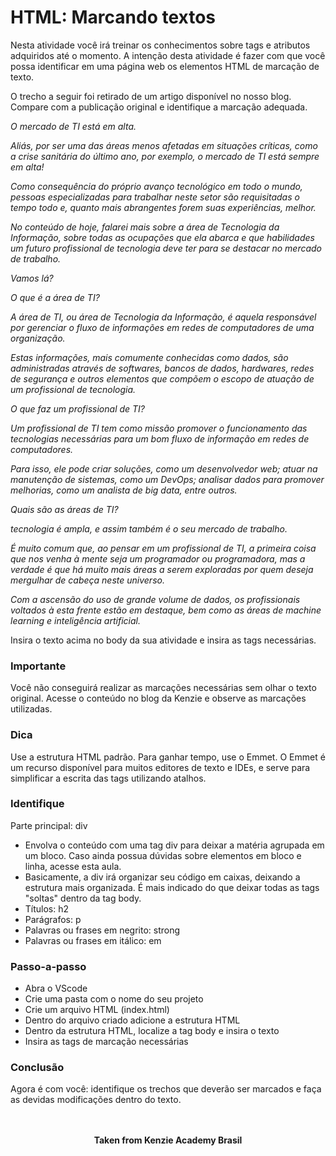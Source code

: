 <h1>HTML: Marcando textos</h1>  

Nesta atividade você irá treinar os conhecimentos sobre tags e atributos adquiridos até o momento. A intenção desta atividade é fazer com que você possa identificar em uma página web os elementos HTML de marcação de texto.  

O trecho a seguir foi retirado de um artigo disponível no nosso blog. Compare com a publicação original e identifique a marcação adequada.  


<i>O mercado de TI está em alta.

Aliás, por ser uma das áreas menos afetadas em situações críticas, como a crise sanitária do último ano, por exemplo, o mercado de TI está sempre em alta!

Como consequência do próprio avanço tecnológico em todo o mundo, pessoas especializadas para trabalhar neste setor são requisitadas o tempo todo e, quanto mais abrangentes forem suas experiências, melhor.

No conteúdo de hoje, falarei mais sobre a área de Tecnologia da Informação, sobre todas as ocupações que ela abarca e que habilidades um futuro profissional de tecnologia deve ter para se destacar no mercado de trabalho.

Vamos lá?

O que é a área de TI?

A área de TI, ou área de Tecnologia da Informação, é aquela responsável por gerenciar o fluxo de informações em redes de computadores de uma organização.

Estas informações, mais comumente conhecidas como dados, são administradas através de softwares, bancos de dados, hardwares, redes de segurança e outros elementos que compõem o escopo de atuação de um profissional de tecnologia.

O que faz um profissional de TI?

Um profissional de TI tem como missão promover o funcionamento das tecnologias necessárias para um bom fluxo de informação em redes de computadores.

Para isso, ele pode criar soluções, como um desenvolvedor web; atuar na manutenção de sistemas, como um DevOps; analisar dados para promover melhorias, como um analista de big data, entre outros.

Quais são as áreas de TI?

tecnologia é ampla, e assim também é o seu mercado de trabalho.

É muito comum que, ao pensar em um profissional de TI, a primeira coisa que nos venha à mente seja um programador ou programadora, mas a verdade é que há muito mais áreas a serem exploradas por quem deseja mergulhar de cabeça neste universo.

Com a ascensão do uso de grande volume de dados, os profissionais voltados à esta frente estão em destaque, bem como as áreas de machine learning e inteligência artificial.</i>


Insira o texto acima no body da sua atividade e insira as tags necessárias.

<h3>Importante</h3> 
Você não conseguirá realizar as marcações necessárias sem olhar o texto original. Acesse o conteúdo no blog da Kenzie e observe as marcações utilizadas.

<h3>Dica</h3> 
Use a estrutura HTML padrão. Para ganhar tempo, use o Emmet. O Emmet é um recurso disponível para muitos editores de texto e IDEs, e serve para simplificar a escrita das tags utilizando atalhos.

<h3>Identifique</h3>

Parte principal: div

- Envolva o conteúdo com uma tag div para deixar a matéria agrupada em um bloco. Caso ainda possua dúvidas sobre elementos em bloco e linha, acesse esta aula.
- Basicamente, a div irá organizar seu código em caixas, deixando a estrutura mais organizada. É mais indicado do que deixar todas as tags "soltas" dentro da tag body.
- Títulos: h2
- Parágrafos: p
- Palavras ou frases em negrito: strong
- Palavras ou frases em itálico: em

<h3>Passo-a-passo</h3>

- Abra o VScode
- Crie uma pasta com o nome do seu projeto
- Crie um arquivo HTML (index.html)
- Dentro do arquivo criado adicione a estrutura HTML
- Dentro da estrutura HTML, localize a tag body e insira o texto
- Insira as tags de marcação necessárias

<h3>Conclusão</h3>

Agora é com você: identifique os trechos que deverão ser marcados e faça as devidas modificações dentro do texto.  
<br>
<br>

<p align="center"><b>Taken from Kenzie Academy Brasil</b></p>
